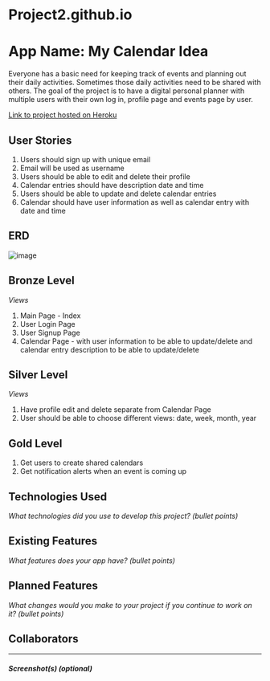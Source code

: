 # Project2.github.io

# App Name: My Calendar Idea

Everyone has a basic need for keeping track of events and planning out their daily activities. Sometimes those daily activities need to be shared with others. The goal
of the project is to have a digital personal planner with multiple users with their own log in, profile page and events page by user. 

[Link to project hosted on Heroku]()

## User Stories

1) Users should sign up with unique email 
2) Email will be used as username
3) Users should be able to edit and delete their profile
4) Calendar entries should have description date and time
5) Users should be able to update and delete calendar entries
6) Calendar should have user information as well as calendar entry with date and time

## ERD

![image](https://user-images.githubusercontent.com/82845234/119193755-1b1d7f00-ba50-11eb-93f9-b83853fa6795.png)

## Bronze Level

*Views*
1) Main Page - Index
2) User Login Page 
3) User Signup Page
4) Calendar Page - with user information to be able to update/delete and calendar entry description to be able to update/delete

## Silver Level
*Views*
1) Have profile edit and delete separate from Calendar Page
2) User should be able to choose different views: date, week, month, year

## Gold Level

1) Get users to create shared calendars
2) Get notification alerts when an event is coming up


## Technologies Used

*What technologies did you use to develop this project? (bullet points)*



## Existing Features

*What features does your app have? (bullet points)*




## Planned Features

*What changes would you make to your project if you continue to work on it? (bullet points)*

## Collaborators

---

##### Screenshot(s) (optional)

